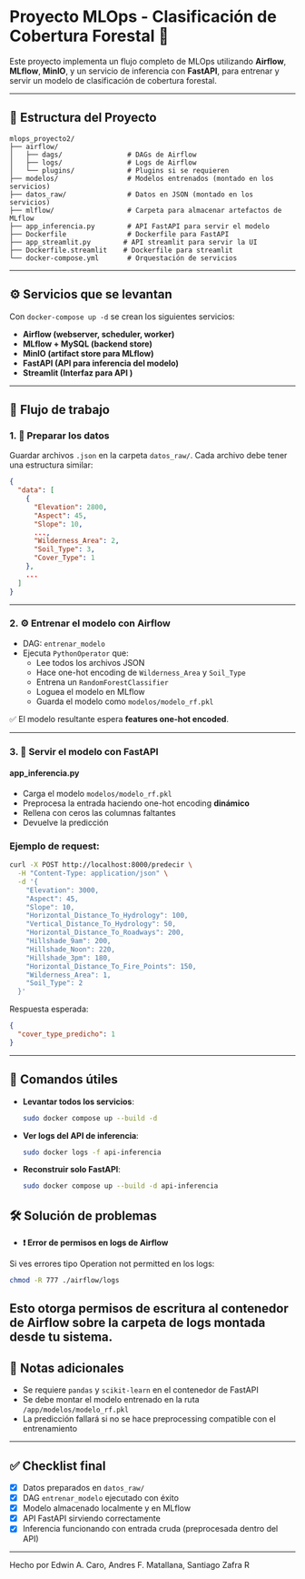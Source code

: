 # Proyecto MLOps - Clasificación de Cobertura Forestal 🌲

Este proyecto implementa un flujo completo de MLOps utilizando **Airflow**, **MLflow**, **MinIO**, y un servicio de inferencia con **FastAPI**, para entrenar y servir un modelo de clasificación de cobertura forestal.

---

## 📁 Estructura del Proyecto
```
mlops_proyecto2/
├── airflow/
│   ├── dags/                # DAGs de Airflow
│   ├── logs/                # Logs de Airflow
│   └── plugins/             # Plugins si se requieren
├── modelos/                 # Modelos entrenados (montado en los servicios)
├── datos_raw/               # Datos en JSON (montado en los servicios)
├── mlflow/                  # Carpeta para almacenar artefactos de MLflow
├── app_inferencia.py        # API FastAPI para servir el modelo
├── Dockerfile               # Dockerfile para FastAPI
├── app_streamlit.py        # API streamlit para servir la UI
├── Dockerfile.streamlit    # Dockerfile para streamlit
└── docker-compose.yml       # Orquestación de servicios
```

---

## ⚙️ Servicios que se levantan

Con `docker-compose up -d` se crean los siguientes servicios:

- **Airflow (webserver, scheduler, worker)**
- **MLflow + MySQL (backend store)**
- **MinIO (artifact store para MLflow)**
- **FastAPI (API para inferencia del modelo)**
- **Streamlit (Interfaz para API )**

---

## 🚀 Flujo de trabajo

### 1. 🧪 Preparar los datos

Guardar archivos `.json` en la carpeta `datos_raw/`. Cada archivo debe tener una estructura similar:
```json
{
  "data": [
    {
      "Elevation": 2800,
      "Aspect": 45,
      "Slope": 10,
      ...,
      "Wilderness_Area": 2,
      "Soil_Type": 3,
      "Cover_Type": 1
    },
    ...
  ]
}
```

---

### 2. ⚙️ Entrenar el modelo con Airflow

- DAG: `entrenar_modelo`
- Ejecuta `PythonOperator` que:
  - Lee todos los archivos JSON
  - Hace one-hot encoding de `Wilderness_Area` y `Soil_Type`
  - Entrena un `RandomForestClassifier`
  - Loguea el modelo en MLflow
  - Guarda el modelo como `modelos/modelo_rf.pkl`

✅ El modelo resultante espera **features one-hot encoded**.

---

### 3. 🔮 Servir el modelo con FastAPI

#### app_inferencia.py
- Carga el modelo `modelos/modelo_rf.pkl`
- Preprocesa la entrada haciendo one-hot encoding **dinámico**
- Rellena con ceros las columnas faltantes
- Devuelve la predicción

### Ejemplo de request:
```bash
curl -X POST http://localhost:8000/predecir \
  -H "Content-Type: application/json" \
  -d '{
    "Elevation": 3000,
    "Aspect": 45,
    "Slope": 10,
    "Horizontal_Distance_To_Hydrology": 100,
    "Vertical_Distance_To_Hydrology": 50,
    "Horizontal_Distance_To_Roadways": 200,
    "Hillshade_9am": 200,
    "Hillshade_Noon": 220,
    "Hillshade_3pm": 180,
    "Horizontal_Distance_To_Fire_Points": 150,
    "Wilderness_Area": 1,
    "Soil_Type": 2
  }'
```

Respuesta esperada:
```json
{
  "cover_type_predicho": 1
}
```

---

## 🐳 Comandos útiles

- **Levantar todos los servicios**:
  ```bash
  sudo docker compose up --build -d
  ```

- **Ver logs del API de inferencia**:
  ```bash
  sudo docker logs -f api-inferencia
  ```

- **Reconstruir solo FastAPI**:
  ```bash
  sudo docker compose up --build -d api-inferencia
  ```
## 🛠️ Solución de problemas

- **❗ Error de permisos en logs de Airflow**

Si ves errores tipo Operation not permitted en los logs:
```bash
chmod -R 777 ./airflow/logs
```

Esto otorga permisos de escritura al contenedor de Airflow sobre la carpeta de logs montada desde tu sistema.
---

## 📌 Notas adicionales

- Se requiere `pandas` y `scikit-learn` en el contenedor de FastAPI
- Se debe montar el modelo entrenado en la ruta `/app/modelos/modelo_rf.pkl`
- La predicción fallará si no se hace preprocessing compatible con el entrenamiento

---

## ✅ Checklist final

- [x] Datos preparados en `datos_raw/`
- [x] DAG `entrenar_modelo` ejecutado con éxito
- [x] Modelo almacenado localmente y en MLflow
- [x] API FastAPI sirviendo correctamente
- [x] Inferencia funcionando con entrada cruda (preprocesada dentro del API)

---

Hecho por Edwin A. Caro, Andres F. Matallana, Santiago Zafra R
